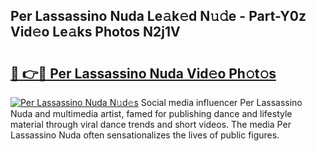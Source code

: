 ## Per Lassassino Nuda Le𝚊k𝚎d N𝚞𝚍e - Part-Y0z Vid𝚎o Le𝚊ks Photos N2j1V

# <h2><a href="http://fbeika.evod.top/?m=Per+Lassassino+Nuda">🔗 👉🔴 Per Lassassino Nuda Vid𝚎o Ph𝚘t𝚘s</a></h2>

[![Per Lassassino Nuda N𝚞d𝚎s](https://i.imgur.com/8V9OHl7.gif)](http://fbeika.evod.top/?m=Per+Lassassino+Nuda)
Social media influencer Per Lassassino Nuda and multimedia artist, famed for publishing dance and lifestyle material through viral dance trends and short videos. The media Per Lassassino Nuda often sensationalizes the lives of public figures. 
